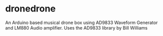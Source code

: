 # dronedrone
An Arduino based musical drone box using AD9833 Waveform Generator and LM880 Audio amplifier. Uses the AD9833 library by Bill Williams
